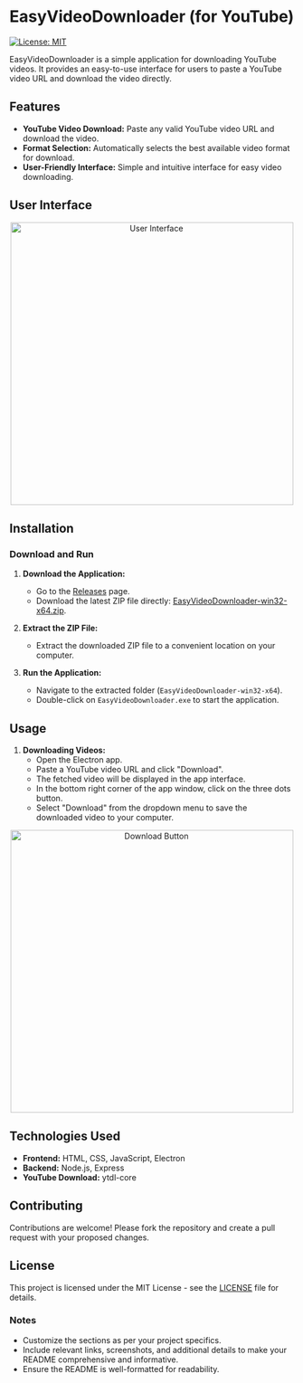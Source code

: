 # EasyVideoDownloader (for YouTube)

[![License: MIT](https://img.shields.io/badge/License-MIT-yellow.svg)](https://opensource.org/licenses/MIT)

EasyVideoDownloader is a simple application for downloading YouTube videos. It provides an easy-to-use interface for users to paste a YouTube video URL and download the video directly.

## Features

- **YouTube Video Download:** Paste any valid YouTube video URL and download the video.
- **Format Selection:** Automatically selects the best available video format for download.
- **User-Friendly Interface:** Simple and intuitive interface for easy video downloading.

## User Interface

<p align="center">
     <img src="https://github.com/k-krishnamoorthy/EasyVideoDownloader-for-YouTube/assets/133330566/06324c60-ee9b-4433-9dad-04fd4db88c7a" alt="User Interface" width="500" height="auto">
</p>



## Installation

### Download and Run

1. **Download the Application:**
   - Go to the [Releases](https://github.com/k-krishnamoorthy/EasyVideoDownloader-for-YouTube/releases) page.
   - Download the latest ZIP file directly: [EasyVideoDownloader-win32-x64.zip](https://github.com/k-krishnamoorthy/EasyVideoDownloader-for-YouTube/releases/download/v1.0.0/EasyVideoDownloader-win32-x64.zip).

2. **Extract the ZIP File:**
   - Extract the downloaded ZIP file to a convenient location on your computer.

3. **Run the Application:**
   - Navigate to the extracted folder (`EasyVideoDownloader-win32-x64`).
   - Double-click on `EasyVideoDownloader.exe` to start the application.

## Usage

1. **Downloading Videos:**
   - Open the Electron app.
   - Paste a YouTube video URL and click "Download".
   - The fetched video will be displayed in the app interface.
   - In the bottom right corner of the app window, click on the three dots button.
   - Select "Download" from the dropdown menu to save the downloaded video to your computer.

<p align="center">
     <img src="https://github.com/k-krishnamoorthy/EasyVideoDownloader-for-YouTube/assets/133330566/c9c876cf-9578-448e-9211-2f890656e66b" alt="Download Button" width="500" height="auto">
</p>

## Technologies Used

- **Frontend:** HTML, CSS, JavaScript, Electron
- **Backend:** Node.js, Express
- **YouTube Download:** ytdl-core

## Contributing

Contributions are welcome! Please fork the repository and create a pull request with your proposed changes.

## License

This project is licensed under the MIT License - see the [LICENSE](./LICENSE) file for details.


### Notes

- Customize the sections as per your project specifics.
- Include relevant links, screenshots, and additional details to make your README comprehensive and informative.
- Ensure the README is well-formatted for readability.
